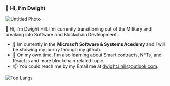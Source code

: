 ### 👋 Hi, I’m Dwight
![Untitled Photo](https://user-images.githubusercontent.com/83855447/154810562-0b5e0f03-64da-418b-aa03-ee7eec73b82f.png)


👋 Hi, I’m Dwight Hill. I'm currently transitioning out of the Military and breaking into Software and Blockchain Devleopment.
- 👀 Im currently in the **Microsoft Software & Systems Acedemy** and I will be showing my journy through my github.
- 🌱 On my own time, I'm also learning about Smart contracts, NFTs, and React.js and  more blockchain related topic.
- 📫 You could reach me by my Email me at dwight.l.hill@outlook.com.



[![Top Langs](https://github-readme-stats.vercel.app/api/top-langs/?username=anuraghazra&layout=compact)](https://github.com/anuraghazra/github-readme-stats)
<!---
Dee-Dev1738/Dee-Dev1738 is a ✨ special ✨ repository because its `README.md` (this file) appears on your GitHub profile.
You can click the Preview link to take a look at your changes.
--->

